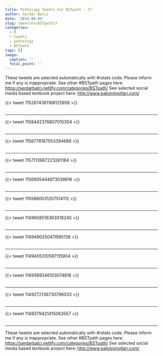 ```yaml
---
title: Pathology Tweets For BSTpath - 17
author: Serdar Balci
date: '2019-08-09'
slug: tweetsForBSTpath17
categories:
  - R
  - tweets
  - pathology
  - BSTpath
tags: []
image:
  caption: ''
  focal_point: ''
---
```



These tweets are selected automatically with #rstats code. Please inform me if any is inappropriate.
See other #BSTpath pages here: https://serdarbalci.netlify.com/categories/BSTpath/ 
See selected social media based textbook project here: http://www.patolojinotlari.com/

{{< tweet 1152874361168125958 >}}
<br>
<br>
<hr>
{{< tweet 1158442376807010304 >}}
<br>
<br>
<hr>
{{< tweet 1158778187553394688 >}}
<br>
<br>
<hr>
{{< tweet 1157113987223261184 >}}
<br>
<br>
<hr>
{{< tweet 1156905444973039616 >}}
<br>
<br>
<hr>
{{< tweet 1155880031207514112 >}}
<br>
<br>
<hr>
{{< tweet 1149608516363018240 >}}
<br>
<br>
<hr>
{{< tweet 1149490250411995136 >}}
<br>
<br>
<hr>
{{< tweet 1149405310597115904 >}}
<br>
<br>
<hr>
{{< tweet 1149389346103074816 >}}
<br>
<br>
<hr>
{{< tweet 1149272136730796033 >}}
<br>
<br>
<hr>
{{< tweet 1149379421415063557 >}}
<br>
<br>
<hr>


These tweets are selected automatically with #rstats code. Please inform me if any is inappropriate.
See other #BSTpath pages here: https://serdarbalci.netlify.com/categories/BSTpath/ 
See selected social media based textbook project here: http://www.patolojinotlari.com/
